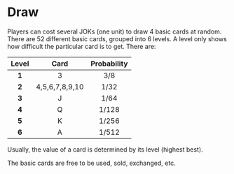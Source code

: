 # Draw

​Players can cost several JOKs \(one unit\) to draw 4 basic cards at random. There are 52 different basic cards, grouped into 6 levels. A level only shows how difficult the particular card is to get. There are:

| Level | Card | Probability |
| :---: | :---: | :---: |
| **1** | 3 | 3/8 |
| **2** | 4,5,6,7,8,9,10 | 1/32 |
| **3** | J | 1/64 |
| **4** | Q | 1/128 |
| **5** | K | 1/256 |
| **6** | A | 1/512 |

Usually, the value of a card is determined by its level \(highest best\).

The basic cards are free to be used, sold, exchanged, etc.

